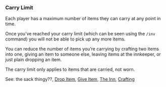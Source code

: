 ### Carry Limit
Each player has a maximum number of items they can carry at any point in time.

Once you’ve reached your carry limit (which can be seen using the `/inv` command) you will not be able to pick up any
  more items.

You can reduce the number of items you’re carrying by crafting two items into one, giving an item to someone else,
  leaving items at the innkeeper, or just plain dropping an item.

The carry limit only applies to items that are carried, not worn.

See: the sack thingy??, [Drop Item](drop_item.md), [Give Item](give_item.md), [The Inn](../locations/inn/index.md), [Crafting](../locations/blacksmith/crafting.md)


